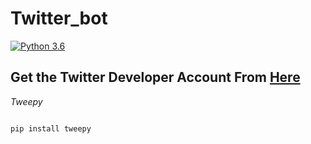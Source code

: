 # Twitter_bot

[![Python 3.6](https://img.shields.io/badge/python-3.6-blue.svg)](https://www.python.org/downloads/release/python-360/)

## Get the Twitter Developer Account From [Here](https://developer.twitter.com/)

*Tweepy*
```python

pip install tweepy
